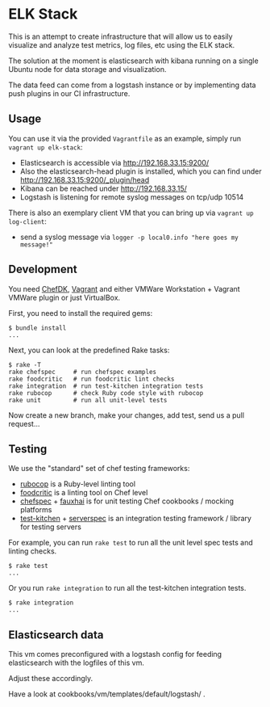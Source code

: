 # ELK Stack

This is an attempt to create infrastructure that will allow us to easily visualize and analyze test metrics, log files, etc using the ELK stack.

The solution at the moment is elasticsearch with kibana running on a single Ubuntu node for data storage and visualization.

The data feed can come from a logstash instance or by implementing data push plugins in our CI infrastructure.

## Usage

You can use it via the provided `Vagrantfile` as an example, simply run `vagrant up elk-stack`:

 * Elasticsearch is accessible via http://192.168.33.15:9200/
 * Also the elasticsearch-head plugin is installed, which you can find under http://192.168.33.15:9200/_plugin/head
 * Kibana can be reached under http://192.168.33.15/
 * Logstash is listening for remote syslog messages on tcp/udp 10514

There is also an exemplary client VM that you can bring up via `vagrant up log-client`:

 * send a syslog message via `logger -p local0.info "here goes my message!"`

## Development

You need [ChefDK](https://downloads.chef.io/chef-dk/), [Vagrant](https://www.vagrantup.com/) and either VMWare Workstation + Vagrant VMWare plugin or just VirtualBox.

First, you need to install the required gems:
```
$ bundle install
...
```

Next, you can look at the predefined Rake tasks:
```
$ rake -T
rake chefspec     # run chefspec examples
rake foodcritic   # run foodcritic lint checks
rake integration  # run test-kitchen integration tests
rake rubocop      # check Ruby code style with rubocop
rake unit         # run all unit-level tests
```

Now create a new branch, make your changes, add test, send us a pull request...

## Testing

We use the "standard" set of chef testing frameworks:

 * [rubocop](https://github.com/bbatsov/rubocop) is a Ruby-level linting tool
 * [foodcritic](https://acrmp.github.io/foodcritic/) is a linting tool on Chef level
 * [chefspec](https://github.com/sethvargo/chefspec) + [fauxhai](https://github.com/customink/fauxhai) is for unit testing Chef cookbooks / mocking platforms
 * [test-kitchen](https://github.com/test-kitchen/test-kitchen) + [serverspec](http://serverspec.org) is an integration testing framework / library for testing servers

For example, you can run `rake test` to run all the unit level spec tests and linting checks.
```
$ rake test
...
```

Or you run `rake integration` to run all the test-kitchen integration tests.
```
$ rake integration
...
```

## Elasticsearch data

This vm comes preconfigured with a logstash config for feeding elasticsearch with the logfiles of this vm.

Adjust these accordingly.

Have a look at cookbooks/vm/templates/default/logstash/ .
